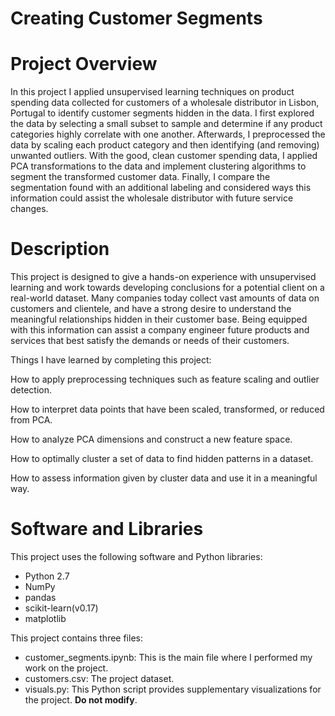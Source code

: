 # Creating Customer Segments

# Project Overview

In this project I applied unsupervised learning techniques on product spending data collected for
customers of a wholesale distributor in Lisbon, Portugal to identify customer segments hidden in the data.
I first explored the data by selecting a small subset to sample and determine if any product categories
highly correlate with one another. Afterwards, I preprocessed the data by scaling each product category
and then identifying (and removing) unwanted outliers. With the good, clean customer spending data, I applied PCA transformations to the data and implement clustering algorithms to segment the transformed customer
data. Finally, I compare the segmentation found with an additional labeling and considered ways this
information could assist the wholesale distributor with future service changes.

# Description

This project is designed to give a hands-on experience with unsupervised learning and work towards developing conclusions for a potential client on a real-world dataset. Many companies today collect vast amounts of data on customers and clientele, and have a strong desire to understand the meaningful relationships hidden in their customer base. Being equipped with this information can assist a company engineer future products and services that best satisfy the demands or needs of their customers.

Things I have learned by completing this project:

How to apply preprocessing techniques such as feature scaling and outlier detection.

How to interpret data points that have been scaled, transformed, or reduced from PCA.

How to analyze PCA dimensions and construct a new feature space.

How to optimally cluster a set of data to find hidden patterns in a dataset.

How to assess information given by cluster data and use it in a meaningful way.

# Software and Libraries

This project uses the following software and Python libraries:
- Python 2.7
- NumPy
- pandas
- scikit-learn(v0.17)
- matplotlib

This project contains three files:

* customer_segments.ipynb: This is the main file where I performed my work on the project.
* customers.csv: The project dataset.
* visuals.py: This Python script provides supplementary visualizations for the project. **Do not modify**.
